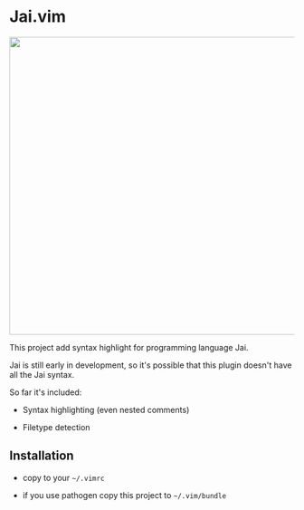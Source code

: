 # Jai.vim

<p align="center">
  <img width="938" height="526" src="https://upx.cz/2gE"/>
</p>

This project add syntax highlight for programming language Jai.

Jai is still early in development, so it's possible that this plugin doesn't have all the Jai syntax.

So far it's included:

* Syntax highlighting (even nested comments)

* Filetype detection

## Installation

* copy to your `~/.vimrc`

* if you use pathogen copy this project to `~/.vim/bundle`
